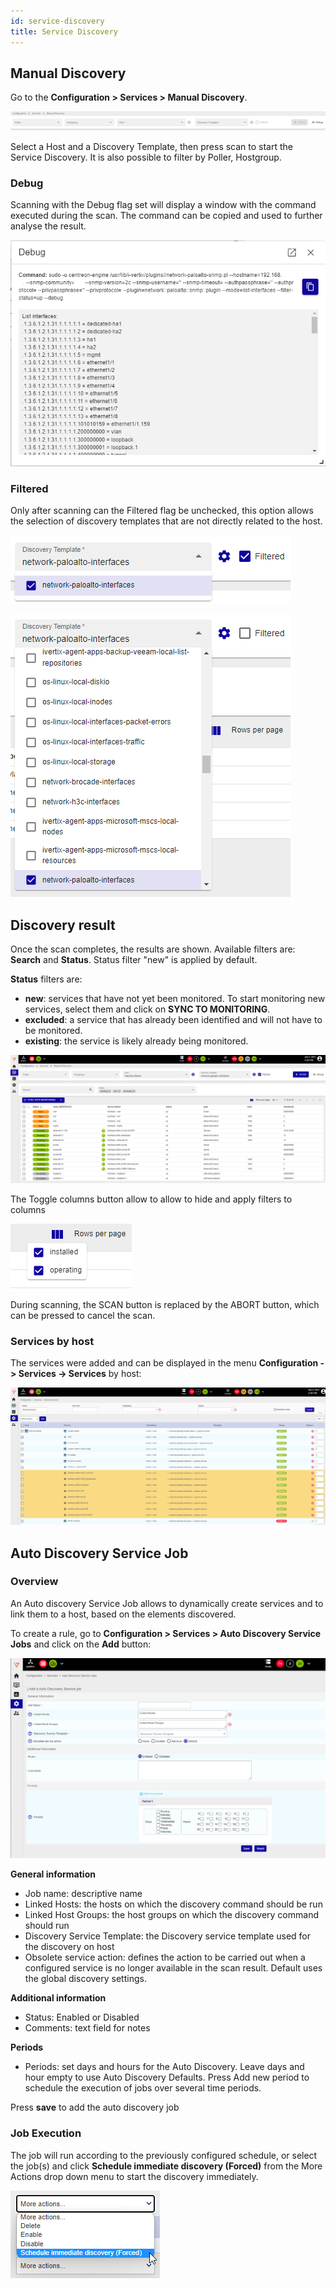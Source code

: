 ```yaml
---
id: service-discovery
title: Service Discovery
---
```


## Manual Discovery

Go to the **Configuration > Services > Manual Discovery**.

![image](../../assets/discovery/sd_manual1.png)

Select a Host and a Discovery Template, then press scan to start the Service Discovery. It is also possible to filter by Poller, Hostgroup. 

### Debug

Scanning with the Debug flag set will display a window with the command executed during the scan. The command can be copied and used to further analyse the result.

![image](../../assets/discovery/sd_manual2.png)

### Filtered

Only after scanning can the Filtered flag be unchecked, this option allows the selection of discovery templates that are not directly related to the host. 

![image](../../assets/discovery/sd_manual3.png)

![image](../../assets/discovery/sd_manual4.png)

## Discovery result

Once the scan completes, the results are shown. Available filters are: **Search** and **Status**. Status filter "new" is applied by default.

**Status** filters are:

* **new**: services that have not yet been monitored. To start monitoring new services, select them and click on **SYNC TO MONITORING**.
* **excluded**: a service that has already been identified and will not have to be monitored.
* **existing**: the service is likely already being monitored.

![image](../../assets/discovery/sd_manual5.png)

The Toggle columns button allow to allow to hide and apply filters to columns

![image](../../assets/discovery/sd_manual7.png)

During scanning, the SCAN button is replaced by the ABORT button, which can be pressed to cancel the scan.

### Services by host

The services were added and can be displayed in the menu **Configuration -> Services -> Services** by host:

![image](../../assets/discovery/sd_manual6.png)

## Auto Discovery Service Job

### Overview

An Auto discovery Service Job allows to dynamically create services and to link them to a
host, based on the elements discovered.

To create a rule, go to **Configuration > Services > Auto Discovery Service Jobs** and click on the **Add** button:

![image](../../assets/discovery/sd_auto1.png)

**General information**

* Job name: descriptive name
* Linked Hosts: the hosts on which the discovery command should be run
* Linked Host Groups: the host groups on which the discovery command should run
* Discovery Service Template: the Discovery service template used for the discovery on host
* Obsolete service action: defines the action to be carried out when a configured service is no longer available in the scan result. Default uses the global discovery settings.

**Additional information**
* Status: Enabled or Disabled
* Comments: text field for notes

**Periods**
* Periods: set days and hours for the Auto Discovery. Leave days and hour empty to use Auto Discovery Defaults. Press Add new period to schedule the execution of jobs over several time periods.

Press **save** to add the auto discovery job

### Job Execution

The job will run according to the previously configured schedule, or select the job(s) and click **Schedule immediate discovery (Forced)** from the More Actions drop down menu to start the discovery immediately.

![image](../../assets/discovery/sd_auto2.png)
